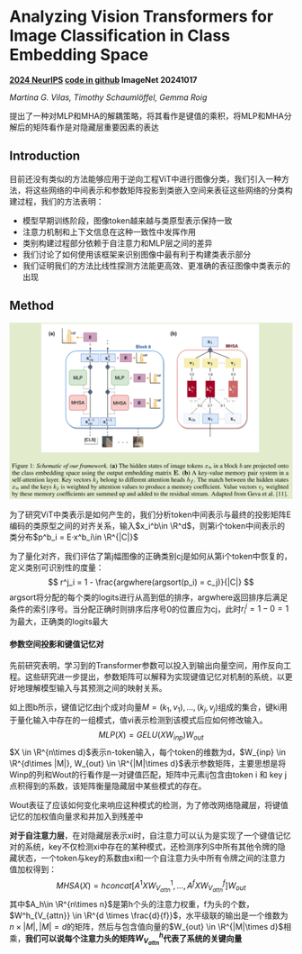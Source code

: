 # Analyzing Vision Transformers for Image Classification in Class Embedding Space

**[2024 NeurIPS](https://proceedings.neurips.cc/paper_files/paper/2023/hash/7dd309df03d37643b96f5048b44da798-Abstract-Conference.html)	[code in github](https://github.com/martinagvilas/vit-cls_emb)	ImageNet	20241017**

*Martina G. Vilas, Timothy Schaumlöffel, Gemma Roig*

提出了一种对MLP和MHA的解耦策略，将其看作是键值的乘积，将MLP和MHA分解后的矩阵看作是对隐藏层重要因素的表达

## Introduction

目前还没有类似的方法能够应用于逆向工程ViT中进行图像分类，我们引入一种方法，将这些网络的中间表示和参数矩阵投影到类嵌入空间来表征这些网络的分类构建过程，我们的方法表明：

- 模型早期训练阶段，图像token越来越与类原型表示保持一致
- 注意力机制和上下文信息在这种一致性中发挥作用
- 类别构建过程部分依赖于自注意力和MLP层之间的差异
- 我们讨论了如何使用该框架来识别图像中最有利于构建类表示部分
- 我们证明我们的方法比线性探测方法能更高效、更准确的表征图像中类表示的出现

## Method

![image-20241017102234628](imgs/image-20241017102234628.png)

为了研究ViT中类表示是如何产生的，我们分析token中间表示与最终的投影矩阵E编码的类原型之间的对齐关系，输入$x_i^b\in \R^d$，则第i个token中间表示的类分布$p^b_i = E·x^b_i\in \R^{|C|}$

为了量化对齐，我们评估了第j幅图像的正确类别cj是如何从第i个token中恢复的，定义类别可识别性的度量：
$$
r^j_i = 1 - \frac{argwhere(argsort(p_i) = c_j)}{|C|}
$$
argsort将分配的每个类的logits进行从高到低的排序，argwhere返回排序后满足条件的索引序号。当分配正确时则排序后序号0的位置应为cj，此时$r^j_i = 1 - 0 = 1$为最大，正确类的logits最大

#### 参数空间投影和键值记忆对

先前研究表明，学习到的Transformer参数可以投入到输出向量空间，用作反向工程。这些研究进一步提出，参数矩阵可以解释为实现键值记忆对机制的系统，以更好地理解模型输入与其预测之间的映射关系。

如上图b所示，键值记忆由j个成对向量$M = {(k_1, v_1), ..., (k_j, v_j)}$组成的集合，键ki用于量化输入中存在的一组模式，值vi表示检测到该模式后应如何修改输入。
$$
MLP(X) = GELU(XW_{inp})W_{out}
$$
$X \in \R^{n\times d}$表示n-token输入，每个token的维数为d，$W_{inp} \in \R^{d\times |M|}, W_{out} \in \R^{|M|\times d}$表示参数矩阵，主要思想是将Winp的列和Wout的行看作是一对键值匹配，矩阵中元素ij包含由token i 和 key j点积得到的系数，该矩阵衡量隐藏层中某些模式的存在。

Wout表征了应该如何变化来响应这种模式的检测，为了修改网络隐藏层，将键值记忆的加权值向量求和并加入到残差中

**对于自注意力层**，在对隐藏层表示xi时，自注意力可以认为是实现了一个键值记忆对的系统，key不仅检测xi中存在的某种模式，还检测序列S中所有其他令牌的隐藏状态，一个token与key的系数由xi和一个自注意力头中所有令牌之间的注意力值加权得到：
$$
MHSA(X) = hconcat[A^1XW^1_{V_{attn}}, ..., A^fXW^f_{V_{attn}}]W_{out}
$$
其中$A_h\in \R^{n\times n}$是第h个头的注意力权重，f为头的个数，$W^h_{V_{attn}} \in \R^{d \times \frac{d}{f}}$，水平级联的输出是一个维数为$n\times |M|, |M| = d$的矩阵，然后与包含值向量的$W_{out} \in \R^{|M|\times d}$相乘，**我们可以说每个注意力头的矩阵$W^h_{V_{attn}}$代表了系统的关键向量**